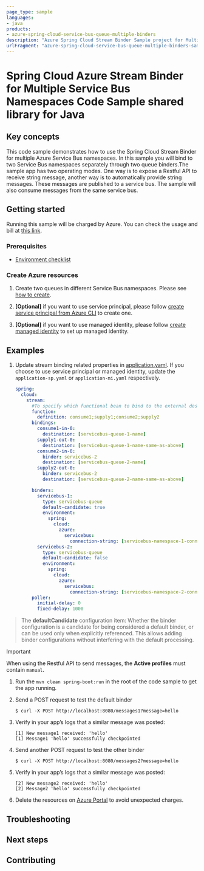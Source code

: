 ```yaml
---
page_type: sample
languages:
- java
products:
- azure-spring-cloud-service-bus-queue-multiple-binders
description: "Azure Spring Cloud Stream Binder Sample project for Multiple Service Bus Namespaces client library"
urlFragment: "azure-spring-cloud-service-bus-queue-multiple-binders-sample"
---
```


# Spring Cloud Azure Stream Binder for Multiple Service Bus Namespaces Code Sample shared library for Java

## Key concepts
This code sample demonstrates how to use the Spring Cloud Stream Binder for 
multiple Azure Service Bus namespaces. In this sample you will bind to two Service Bus namespaces separately through 
two queue binders.The sample app has two operating modes. One way is to expose a Restful API to receive string message,
another way is to automatically provide string messages. These messages are published to a service bus.
The sample will also consume messages from the same service bus.

## Getting started

Running this sample will be charged by Azure. You can check the usage
and bill at [this link][azure-account].

### Prerequisites
- [Environment checklist][environment_checklist]

### Create Azure resources

1.  Create two queues in different Service Bus namespaces.
    Please see [how to create][create-service-bus].

1.  **[Optional]** if you want to use service principal, please follow 
    [create service principal from Azure CLI][create-sp-using-azure-cli] to create one.

1.  **[Optional]** if you want to use managed identity, please follow
    [create managed identity][create-managed-identity] to set up managed identity. 

## Examples

1.  Update stream binding related properties in
    [application.yaml][application.yaml]. If you choose to use 
    service principal or managed identity, update the `application-sp.yaml` or 
    `application-mi.yaml` respectively.

    ```yaml
    spring:
      cloud:
        stream:
          #To specify which functional bean to bind to the external destination(s) exposed by the bindings
          function:
            definition: consume1;supply1;consume2;supply2
          bindings:
            consume1-in-0:
              destination: [servicebus-queue-1-name]
            supply1-out-0:
              destination: [servicebus-queue-1-name-same-as-above]
            consume2-in-0:
              binder: servicebus-2
              destination: [servicebus-queue-2-name]
            supply2-out-0:
              binder: servicebus-2
              destination: [servicebus-queue-2-name-same-as-above]
    
          binders:
            servicebus-1:
              type: servicebus-queue
              default-candidate: true
              environment:
                spring:
                  cloud:
                    azure:
                      servicebus:
                        connection-string: [servicebus-namespace-1-connection-string]
            servicebus-2:
              type: servicebus-queue
              default-candidate: false
              environment:
                spring:
                  cloud:
                    azure:
                      servicebus:
                        connection-string: [servicebus-namespace-2-connection-string]
          poller:
            initial-delay: 0
            fixed-delay: 1000

    ```

> The **defaultCandidate** configuration item:
Whether the binder configuration is a candidate for being considered a
default binder, or can be used only when explicitly referenced. This
allows adding binder configurations without interfering with the default
processing.

>[!Important]
>
>  When using the Restful API to send messages, the **Active profiles** must contain `manual`.

1.  Run the `mvn clean spring-boot:run` in the root of the code sample
    to get the app running.

1.  Send a POST request to test the default binder

        $ curl -X POST http://localhost:8080/messages1?message=hello

1.  Verify in your app’s logs that a similar message was posted:

        [1] New message1 received: 'hello'
        [1] Message1 'hello' successfully checkpointed

1.  Send another POST request to test the other binder

        $ curl -X POST http://localhost:8080/messages2?message=hello

1.  Verify in your app’s logs that a similar message was posted:

        [2] New message2 received: 'hello'
        [2] Message2 'hello' successfully checkpointed

6.  Delete the resources on [Azure Portal][azure-portal]
    to avoid unexpected charges.

## Troubleshooting

## Next steps

## Contributing


<!-- LINKS -->
[azure-account]: https://azure.microsoft.com/account/
[azure-portal]: https://ms.portal.azure.com/
[create-service-bus]: https://docs.microsoft.com/azure/service-bus-messaging/service-bus-create-namespace-portal
[create-sp-using-azure-cli]: https://github.com/Azure/azure-sdk-for-java/blob/master/sdk/spring/azure-spring-boot-samples/create-sp-using-azure-cli.md
[create-managed-identity]: https://github.com/Azure/azure-sdk-for-java/blob/master/sdk/spring/azure-spring-boot-samples/create-managed-identity.md
[deploy-spring-boot-application-to-app-service]: https://docs.microsoft.com/java/azure/spring-framework/deploy-spring-boot-java-app-with-maven-plugin?toc=%2Fazure%2Fapp-service%2Fcontainers%2Ftoc.json&view=azure-java-stable
[deploy-to-app-service-via-ftp]: https://docs.microsoft.com/azure/app-service/deploy-ftp
[managed-identities]: https://docs.microsoft.com/azure/active-directory/managed-identities-azure-resources/
[environment_checklist]: https://github.com/Azure/azure-sdk-for-java/blob/master/sdk/spring/ENVIRONMENT_CHECKLIST.md#ready-to-run-checklist
[role-assignment]: https://docs.microsoft.com/azure/role-based-access-control/role-assignments-portal
[application.yaml]: https://github.com/Azure/azure-sdk-for-java/blob/master/sdk/spring/azure-spring-boot-samples/azure-spring-cloud-sample-servicebus-queue-multibinders/src/main/resources/application.yaml
